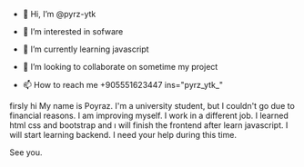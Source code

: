 - 👋 Hi, I’m @pyrz-ytk
- 👀 I’m interested in sofware
- 🌱 I’m currently learning javascript
- 💞️ I’m looking to collaborate on sometime my project

- 📫 How to reach me +905551623447
ins="pyrz_ytk_"


firsly hi 
My name is Poyraz.
I'm a university student, but I couldn't go due to financial reasons.
I am improving myself.
I work in a different job.
I learned html css and bootstrap and ı will finish the frontend after learn javascript.
I will start learning backend.
I need your help during this time. 

See you.
